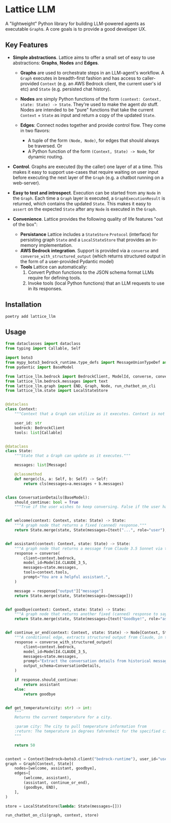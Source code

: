 # Lattice LLM

A "lightweight" Python library for building LLM-powered agents as executable `Graph`s. A core goals is to provide a good developer UX.

## Key Features

- **Simple abstractions**. Lattice aims to offer a small set of easy to use abstractions: **Graphs**, **Nodes** and **Edges**.

  - **Graphs** are used to orchestrate steps in an LLM-agent's workflow. A `Graph` executes in breadth-first fashion and has access to caller-provided `Context` (e.g. an AWS Bedrock client, the current user's id etc) and `State` (e.g. persisted chat history).

  - **Nodes** are simply Python functions of the form `(context: Context, state: State) -> State`. They're used to make the agent _do_ stuff. Nodes are intended to be "pure" functions that take the current `Context` + `State` as input and return a copy of the updated `State`.

  - **Edges**: Connect nodes together and provide control flow. They come in two flavors:
    - A tuple of the form `(Node, Node)`, for edges that should always be traversed. Or
    - A Python function of the form `(Context, State) -> Node`, for dynamic routing.

- **Control**. Graphs are executed (by the caller) one layer of at a time. This makes it easy to support use-cases that require waiting on user input before executing the next layer of the `Graph` (e.g. a chatbot running on a web-server).

- **Easy to test and introspect**. Execution can be started from any `Node` in the `Graph`. Each time a `Graph` layer is executed, a `GraphExecutionResult` is returned, which contains the updated `State`. This makes it easy to `assert` on the expected `State` after any `Node` is executed in the `Graph`.

- **Convenience**. Lattice provides the following quality of life features "out of the box":
  - **Persistance** Lattice includes a `StateStore` `Protocol` (interface) for persisting graph `State` and a `LocalStateStore` that provides an in-memory implementation.
  - **AWS Bedrock integration**. Support is provided via a `converse` and `converse_with_structured_output` (which returns structured output in the form of a user-provided Pydantic model)
  - **Tools** Lattice can automatically:
    1. Convert Python functions to the JSON schema format LLMs require for defining tools.
    2. Invoke tools (local Python functions) that an LLM requests to use in its responses.

## Installation

`poetry add lattice_llm`

## Usage

```python
from dataclasses import dataclass
from typing import Callable, Self

import boto3
from mypy_boto3_bedrock_runtime.type_defs import MessageUnionTypeDef as Message
from pydantic import BaseModel

from lattice_llm.bedrock import BedrockClient, ModelId, converse, converse_with_structured_output
from lattice_llm.bedrock.messages import text
from lattice_llm.graph import END, Graph, Node, run_chatbot_on_cli
from lattice_llm.state import LocalStateStore


@dataclass
class Context:
    """Context that a Graph can utilize as it executes. Context is not intended to be mutated"""

    user_id: str
    bedrock: BedrockClient
    tools: list[Callable]


@dataclass
class State:
    """State that a Graph can update as it executes."""

    messages: list[Message]

    @classmethod
    def merge(cls, a: Self, b: Self) -> Self:
        return cls(messages=a.messages + b.messages)


class ConversationDetails(BaseModel):
    should_continue: bool = True
    """True if the user wishes to keep conversing. False if the user has indicated a desire to end the conversation. If ambiguous, assume the user wants to continue the conversation."""


def welcome(context: Context, state: State) -> State:
    """A graph node that returns a fixed (canned) response."""
    return State.merge(state, State(messages=[text("...", role="user"), text("Hello!", role="assistant")]))


def assistant(context: Context, state: State) -> State:
    """A graph node that returns a message from Claude 3.5 Sonnet via the boto3 Bedrock client"""
    response = converse(
        client=context.bedrock,
        model_id=ModelId.CLAUDE_3_5,
        messages=state.messages,
        tools=context.tools,
        prompt="You are a helpful assistant.",
    )

    message = response["output"]["message"]
    return State.merge(state, State(messages=[message]))


def goodbye(context: Context, state: State) -> State:
    """A graph node that returns another fixed (canned) response to say goodbye to the user."""
    return State.merge(state, State(messages=[text("Goodbye!", role="assistant")]))


def continue_or_end(context: Context, state: State) -> Node[Context, State]:
    """A conditional edge, extracts structured output from Claude, in the form of a ConversationDetails Pydantic model and uses it to determine if we should loop back to the assistant node, or proceed to the goodbye node."""
    response = converse_with_structured_output(
        client=context.bedrock,
        model_id=ModelId.CLAUDE_3_5,
        messages=state.messages,
        prompt="Extract the conversation details from historical messages.",
        output_schema=ConversationDetails,
    )

    if response.should_continue:
        return assistant
    else:
        return goodbye


def get_temperature(city: str) -> int:
    """
    Returns the current temperature for a city.

    :param city: The city to pull temperature information from
    :return: The temperature in degrees fahrenheit for the specified city.
    """

    return 50


context = Context(bedrock=boto3.client("bedrock-runtime"), user_id="user-1", tools=[get_temperature])
graph = Graph[Context, State](
    nodes=[welcome, assistant, goodbye],
    edges=[
        (welcome, assistant),
        (assistant, continue_or_end),
        (goodbye, END),
    ],
)

store = LocalStateStore(lambda: State(messages=[]))

run_chatbot_on_cli(graph, context, store)

```
